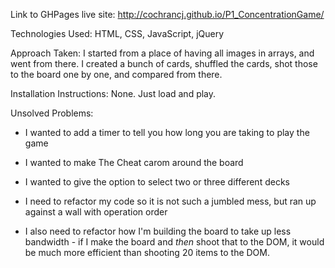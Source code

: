 Link to GHPages live site: http://cochrancj.github.io/P1_ConcentrationGame/

Technologies Used: HTML, CSS, JavaScript, jQuery

Approach Taken: I started from a place of having all images in arrays, and went from there. I created a bunch of cards, shuffled the cards, shot those to the board one by one, and compared from there.

Installation Instructions: None. Just load and play. 

Unsolved Problems: 

  - I wanted to add a timer to tell you how long you are taking to play the game

  - I wanted to make The Cheat carom around the board

  - I wanted to give the option to select two or three different decks

  - I need to refactor my code so it is not such a jumbled mess, but ran up against a wall with operation order

  - I also need to refactor how I'm building the board to take up less bandwidth - if I make the board and *then* shoot that to the DOM, it would be much more efficient than shooting 20 items to the DOM.
